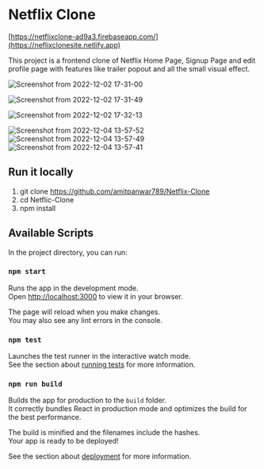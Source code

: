 # Netflix Clone

[https://netflixclone-ad9a3.firebaseapp.com/](https://neflixclonesite.netlify.app)

This project is a frontend clone of Netflix Home Page, Signup Page and edit profile page with features like trailer popout and all the small visual effect.

![Screenshot from 2022-12-02 17-31-00](https://user-images.githubusercontent.com/64302444/205289814-a2271de8-2c18-46c7-97d8-0a46169ece6f.png)



![Screenshot from 2022-12-02 17-31-49](https://user-images.githubusercontent.com/64302444/205289886-219fd4c1-992e-4fcd-b1c6-2a1b6e9d4d06.png) 



![Screenshot from 2022-12-02 17-32-13](https://user-images.githubusercontent.com/64302444/205289903-1b7df7cc-f806-4ee9-930c-38b342e07a31.png)

![Screenshot from 2022-12-04 13-57-52](https://user-images.githubusercontent.com/64302444/205482682-c7dbd124-772a-4769-a4b3-f39b675c4ad9.png)
![Screenshot from 2022-12-04 13-57-49](https://user-images.githubusercontent.com/64302444/205482687-ccf232c7-93b6-458b-a96f-b4f230c9db9d.png)
![Screenshot from 2022-12-04 13-57-41](https://user-images.githubusercontent.com/64302444/205482690-c239371f-3909-4c8f-ac31-8b4c208df7e0.png)


## Run it locally
1. git clone https://github.com/amitpanwar789/Netflix-Clone
2. cd Netflic-Clone
3. npm install

## Available Scripts

In the project directory, you can run:

### `npm start`

Runs the app in the development mode.\
Open [http://localhost:3000](http://localhost:3000) to view it in your browser.

The page will reload when you make changes.\
You may also see any lint errors in the console.

### `npm test`

Launches the test runner in the interactive watch mode.\
See the section about [running tests](https://facebook.github.io/create-react-app/docs/running-tests) for more information.

### `npm run build`

Builds the app for production to the `build` folder.\
It correctly bundles React in production mode and optimizes the build for the best performance.

The build is minified and the filenames include the hashes.\
Your app is ready to be deployed!

See the section about [deployment](https://facebook.github.io/create-react-app/docs/deployment) for more information.

